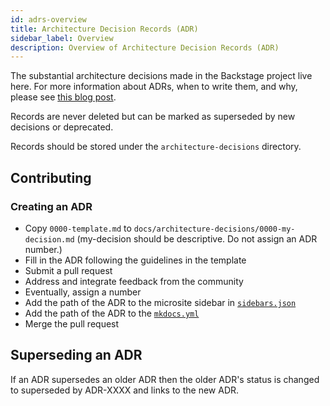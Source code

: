 ```yaml
---
id: adrs-overview
title: Architecture Decision Records (ADR)
sidebar_label: Overview
description: Overview of Architecture Decision Records (ADR)
---
```


The substantial architecture decisions made in the Backstage project live here.
For more information about ADRs, when to write them, and why, please see
[this blog post](https://engineering.atspotify.com/2020/04/14/when-should-i-write-an-architecture-decision-record/).

Records are never deleted but can be marked as superseded by new decisions or
deprecated.

Records should be stored under the `architecture-decisions` directory.

## Contributing

### Creating an ADR

- Copy `0000-template.md` to `docs/architecture-decisions/0000-my-decision.md`
  (my-decision should be descriptive. Do not assign an ADR number.)
- Fill in the ADR following the guidelines in the template
- Submit a pull request
- Address and integrate feedback from the community
- Eventually, assign a number
- Add the path of the ADR to the microsite sidebar in
  [`sidebars.json`](https://github.com/spotify/backstage/blob/master/microsite/sidebars.json)
- Add the path of the ADR to the
  [`mkdocs.yml`](https://github.com/spotify/backstage/blob/master/mkdocs.yml)
- Merge the pull request

## Superseding an ADR

If an ADR supersedes an older ADR then the older ADR's status is changed to
superseded by ADR-XXXX and links to the new ADR.
